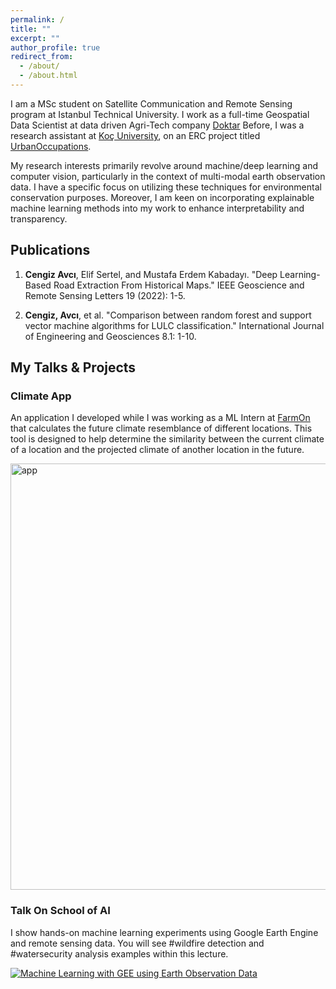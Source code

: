 ```yaml
---
permalink: /
title: ""
excerpt: ""
author_profile: true
redirect_from: 
  - /about/
  - /about.html
---
```


I am a MSc student on Satellite Communication and Remote Sensing program at Istanbul Technical University.
I work as a full-time Geospatial Data Scientist at data driven Agri-Tech company [Doktar](https://www.doktar.com/)
Before, I was a research assistant at [Koç University](https://www.ku.edu.tr/en/), on an ERC project titled [UrbanOccupations](https://urbanoccupations.ku.edu.tr/).

My research interests primarily revolve around machine/deep learning and computer vision, particularly in the context of multi-modal earth observation data. I have a specific focus on utilizing these techniques for environmental conservation purposes. Moreover, I am keen on incorporating explainable machine learning methods into my work to enhance interpretability and transparency.

## Publications

1) **Cengiz Avcı**, Elif Sertel, and Mustafa Erdem Kabadayı. "Deep Learning-Based Road Extraction From Historical Maps." IEEE Geoscience and Remote Sensing Letters 19 (2022): 1-5.

2) **Cengiz, Avcı**, et al. "Comparison between random forest and support vector machine algorithms for LULC classification." International Journal of Engineering and Geosciences 8.1: 1-10. 



<script type="text/javascript" id="clustrmaps" src="//cdn.clustrmaps.com/map_v2.js?cl=ffffff&w=a&t=n&d=GYrQp7x7XyagUDm8_ItAhji78HJXb-_BDrnzJhwhGLM"></script>

## My Talks & Projects

### Climate App 
An application I developed while I was working as a ML Intern at  [FarmOn](https://www.farmonapp.com/) that calculates the future climate resemblance of different locations. This tool is designed to help determine the similarity between the current climate of a location and the projected climate of another location in the future.

<img width="682" alt="app" src="https://github.com/cengizhunter/cengizhunter.github.io/assets/60839739/e4a83980-6fe8-4e53-84d6-bccd89ade2ba">

### Talk On School of AI 

I show hands-on machine learning experiments using Google Earth Engine and remote sensing data. You will see #wildfire detection and #watersecurity analysis examples within this lecture.

[![Machine Learning with GEE using Earth Observation Data](https://github.com/cengizhunter/cengizhunter.github.io/assets/60839739/c1d778af-3e32-4bd8-8994-89fc90292e9f)](https://www.youtube.com/watch?v=S-fM9ST2PjI&t=1096)




























